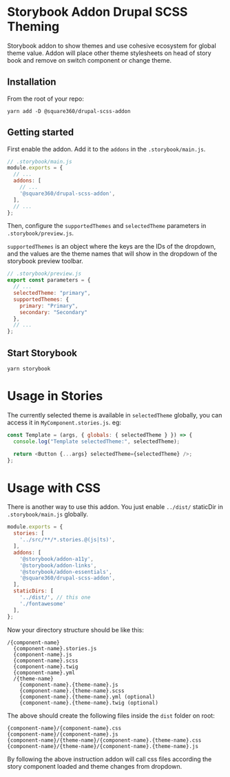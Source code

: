 # Storybook Addon Drupal SCSS Theming
Storybook addon to show themes and use cohesive ecosystem for global theme value. Addon will place other theme stylesheets on head of story book and remove on switch component or change theme.

## Installation

From the root of your repo:

```console
yarn add -D @square360/drupal-scss-addon
```

## Getting started

First enable the addon. Add it to the `addons` in the `.storybook/main.js`.

```javascript
// .storybook/main.js
module.exports = {
  // ...
  addons: [
    // ...
    '@square360/drupal-scss-addon',
  ],
  // ...
};
```

Then, configure the `supportedThemes` and `selectedTheme` parameters in `.storybook/preview.js`.

`supportedThemes` is an object where the keys are the IDs of the dropdown, and the values are the theme names that will show in the dropdown of the storybook preview toolbar.

```javascript
// .storybook/preview.js
export const parameters = {
  // ...
  selectedTheme: "primary",
  supportedThemes: {
    primary: "Primary",
    secondary: "Secondary"
  },
  // ...
};
```

## Start Storybook

```console
yarn storybook
```

# Usage in Stories

The currently selected theme is available in `selectedTheme` globally, you can access it in `MyComponent.stories.js`. eg:

```js
const Template = (args, { globals: { selectedTheme } }) => {
  console.log("Template selectedTheme:", selectedTheme);

  return <Button {...args} selectedTheme={selectedTheme} />;
};
```

# Usage with CSS

There is another way to use this addon. You just enable `../dist/` staticDir in `.storybook/main.js` globally.

```js
module.exports = {
  stories: [
    '../src/**/*.stories.@(js|ts)',
  ],
  addons: [
    '@storybook/addon-a11y',
    '@storybook/addon-links',
    '@storybook/addon-essentials',
    '@square360/drupal-scss-addon',
  ],
  staticDirs: [
    '../dist/', // this one
    './fontawesome'
  ],
};
```

Now your directory structure should be like this:

```shell
/{component-name}
  {component-name}.stories.js
  {component-name}.js
  {component-name}.scss
  {component-name}.twig
  {component-name}.yml
  /{theme-name}
    {component-name}.{theme-name}.js
    {component-name}.{theme-name}.scss
    {component-name}.{theme-name}.yml (optional)
    {component-name}.{theme-name}.twig (optional)
```

The above should create the following files inside the `dist` folder on root:

```shell
{component-name}/{component-name}.css
{component-name}/{component-name}.js
{component-name}/{theme-name}/{component-name}.{theme-name}.css
{component-name}/{theme-name}/{component-name}.{theme-name}.js
```
By following the above instruction addon will call css files according the story component loaded and theme changes from dropdown.

<!--
npm login
npm publish --access public
-->
